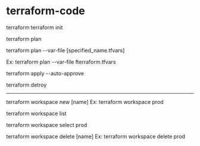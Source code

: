 # terraform-code
terraform
terraform init

terraform plan

terraform plan --var-file [specified_name.tfvars]

Ex: terraform plan --var-file fterraform.tfvars


terraform apply --auto-approve

terraform detroy

---------------------------------------------------
terraform workspace new [name]
Ex: terraform workspace prod

terraform workspace list

terraform workspace select prod

terraform workspace delete [name]
Ex: terraform workspace delete prod

